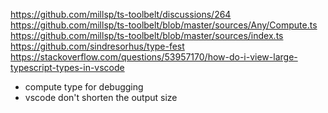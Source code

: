 https://github.com/millsp/ts-toolbelt/discussions/264
https://github.com/millsp/ts-toolbelt/blob/master/sources/Any/Compute.ts
https://github.com/millsp/ts-toolbelt/blob/master/sources/index.ts
https://github.com/sindresorhus/type-fest
https://stackoverflow.com/questions/53957170/how-do-i-view-large-typescript-types-in-vscode

- compute type for debugging
- vscode don't shorten the output size
